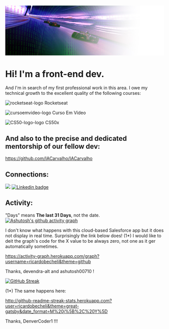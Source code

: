 ![](https://github.com/ricardobecheli/ricardobecheli/blob/main/images/monacode.jpg)


# Hi! I'm a front-end dev.

And I'm in search of my first professional work in this area. I owe my technical growth to the excellent quality of the following courses:

<img src="https://avatars.githubusercontent.com/u/69590972?s=200&v=4" alt="rocketseat-logo" width="100"/> Rocketseat

<img src="https://avatars.githubusercontent.com/u/8683385?s=200&v=4" alt="cursoemvideo-logo" width="100"> Curso Em Vídeo

<img src="https://camo.githubusercontent.com/e102fc78838d08dc4d36cec7006a3cf89cbd397892588b6ed16d33af0f374255/68747470733a2f2f676f6f2e676c2f6d4a774e5543" alt="CS50-logo-logo" width="100"> CS50x

## And also to the precise and dedicated mentorship of our fellow dev:
https://github.com/IACarvalho/IACarvalho


## Connections:

<a href="mailto:ricardobarrosbecheli@gmail.com"> <img src="https://img.shields.io/badge/Gmail-D14836?style=for-the-badge&logo=gmail&logoColor=white"/></a>
[![Linkedin badge](https://img.shields.io/badge/LinkedIn-0077B5?style=for-the-badge&logo=linkedin&logoColor=white)](https://www.linkedin.com/in/ricardo-becheli-36843659/)

## Activity:

"Days" means **The last 31 Days**, not the date.
[![Ashutosh's github activity graph](https://activity-graph.herokuapp.com/graph?username=ricardobecheli&theme=github)](https://github.com/ricardobecheli?tab=repositories)

I don't know what happens with this cloud-based Salesforce app but it does not display in real time. Surprisingly the link below does! (1*)
I would like to deit the graph's code for the X value to be always zero, not one as it ger automatically sometimes.

https://activity-graph.herokuapp.com/graph?username=ricardobecheli&theme=github

Thanks, devendra-alt and ashutosh00710 !

[![GitHub Streak](http://github-readme-streak-stats.herokuapp.com?user=ricardobecheli&theme=great-gatsby&date_format=M%20j%5B%2C%20Y%5D)](https://git.io/streak-stats)

(1*)  The same happens here:

http://github-readme-streak-stats.herokuapp.com?user=ricardobecheli&theme=great-gatsby&date_format=M%20j%5B%2C%20Y%5D

Thanks, DenverCoder1 !!!
